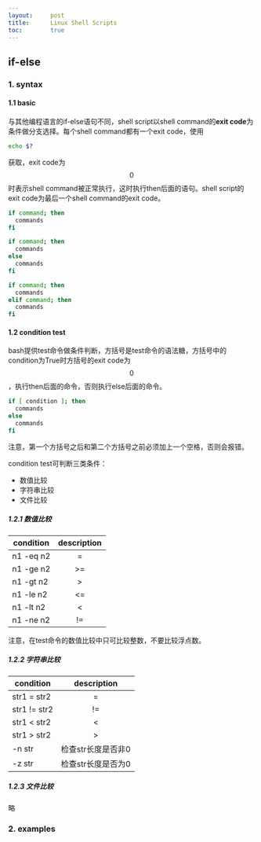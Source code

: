 ```yaml
---
layout:     post
title:      Linux Shell Scripts
toc:        true
---
```

## if-else
### 1. syntax
#### 1.1 basic
与其他编程语言的if-else语句不同，shell script以shell command的**exit code**为条件做分支选择。每个shell command都有一个exit code，使用
```bash
echo $?
```
获取，exit code为$$0$$时表示shell command被正常执行，这时执行then后面的语句。shell script的exit code为最后一个shell command的exit code。

```bash
if command; then
  commands
fi
```

```bash
if command; then
  commands
else
  commands
fi
```

```bash
if command; then
  commands
elif command; then
  commands
fi
```

#### 1.2 condition test
bash提供test命令做条件判断，方括号是test命令的语法糖，方括号中的condition为True时方括号的exit code为$$0$$，执行then后面的命令，否则执行else后面的命令。
```bash
if [ condition ]; then
  commands
else
  commands
fi
```
注意，第一个方括号之后和第二个方括号之前必须加上一个空格，否则会报错。

condition test可判断三类条件：
* 数值比较
* 字符串比较
* 文件比较

##### 1.2.1 数值比较

| condition | description |
| --------- | :---------: |
| n1 -eq n2 |      =      |
| n1 -ge n2 |     >=      |
| n1 -gt n2 |      >      |
| n1 -le n2 |     <=      |
| n1 -lt n2 |      <      |
| n1 -ne n2 |     !=      |

注意，在test命令的数值比较中只可比较整数，不要比较浮点数。

##### 1.2.2 字符串比较

| condition    |    description     |
| ------------ | :----------------: |
| str1 = str2  |         =          |
| str1 != str2 |         !=         |
| str1 < str2  |         <          |
| str1 > str2  |         >          |
| -n str       | 检查str长度是否非0 |
| -z str       | 检查str长度是否为0 |

##### 1.2.3 文件比较
略

### 2. examples
